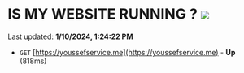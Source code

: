 # IS MY WEBSITE RUNNING ? [![](https://img.shields.io/static/v1?label=Sponsor&message=%E2%9D%A4&logo=GitHub&color=%23fe8e86)](https://github.com/sponsors/<username>)

Last updated: **1/10/2024, 1:24:22 PM**

- `GET` [https://youssefservice.me](https://youssefservice.me) - **Up** (818ms)
